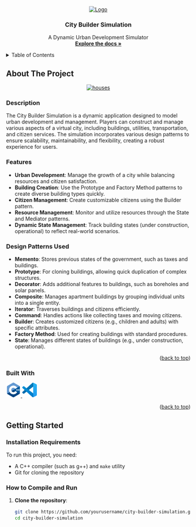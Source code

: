 <a id="readme-top"></a>

<!-- PROJECT LOGO -->
<br />
<div align="center">
  <a href="">
    <img src="img/city_logo.png" alt="Logo" width="450" height="70">
  </a>

  <h3 align="center">City Builder Simulation</h3>

  <p align="center">
    A Dynamic Urban Development Simulator
    <br />
    <a href="https://your-docs-link.com"><strong>Explore the docs »</strong></a>
  </p>
</div>

<!-- TABLE OF CONTENTS -->
<details>
  <summary>Table of Contents</summary>
  <ol>
    <li>
      <a href="#about-the-project">About The Project</a>
      <ul>
        <li><a href="#description">Description</a></li>
        <li><a href="#features">Features</a></li>
        <li><a href="#design-patterns-used">Design Patterns Used</a></li>
        <li><a href="#built-with">Built With</a></li>
      </ul>
    </li>
    <li>
      <a href="#getting-started">Getting Started</a>
      <ul>
        <li><a href="#installation-requirements">Installation Requirements</a></li>
        <li><a href="#compilation-and-running">How to Compile and Run</a></li>
      </ul>
    </li>
    <li><a href="#group-members">Group Members</a></li>
  </ol>
</details>

<!-- ABOUT THE PROJECT -->
## About The Project

<div align="center"> 
<a href=""><img src="img/houses.jpg" alt="houses" width="300" height="300"> </a>
</div>

### Description
The City Builder Simulation is a dynamic application designed to model urban development and management. Players can construct and manage various aspects of a virtual city, including buildings, utilities, transportation, and citizen services. The simulation incorporates various design patterns to ensure scalability, maintainability, and flexibility, creating a robust experience for users.

### Features
- **Urban Development**: Manage the growth of a city while balancing resources and citizen satisfaction.
- **Building Creation**: Use the Prototype and Factory Method patterns to create diverse building types quickly.
- **Citizen Management**: Create customizable citizens using the Builder pattern.
- **Resource Management**: Monitor and utilize resources through the State and Mediator patterns.
- **Dynamic State Management**: Track building states (under construction, operational) to reflect real-world scenarios.

### Design Patterns Used
- **Memento**: Stores previous states of the government, such as taxes and buildings.
- **Prototype**: For cloning buildings, allowing quick duplication of complex structures.
- **Decorator**: Adds additional features to buildings, such as boreholes and solar panels.
- **Composite**: Manages apartment buildings by grouping individual units into a single entity.
- **Iterator**: Traverses buildings and citizens efficiently.
- **Command**: Handles actions like collecting taxes and moving citizens.
- **Builder**: Creates customized citizens (e.g., children and adults) with specific attributes.
- **Factory Method**: Used for creating buildings with standard procedures.
- **State**: Manages different states of buildings (e.g., under construction, operational).

<p align="right">(<a href="#readme-top">back to top</a>)</p>

### Built With
<p align="left">
  <a href="https://www.w3schools.com/cpp/" target="_blank" rel="noreferrer">
    <img src="https://raw.githubusercontent.com/devicons/devicon/master/icons/cplusplus/cplusplus-original.svg" alt="cplusplus" width="40" height="40"/>
  </a>
  <a href="https://code.visualstudio.com/" target="_blank" rel="noreferrer">
    <img src="https://raw.githubusercontent.com/devicons/devicon/master/icons/vscode/vscode-original.svg" alt="Visual Studio Code" width="40" height="40"/>
  </a>
</p>

<p align="right">(<a href="#readme-top">back to top</a>)</p>

<!-- GETTING STARTED -->
## Getting Started

### Installation Requirements
To run this project, you need:
- A C++ compiler (such as g++) and `make` utility
- Git for cloning the repository

### How to Compile and Run
1. **Clone the repository**:
   ```sh
   git clone https://github.com/yourusername/city-builder-simulation.git
   cd city-builder-simulation
